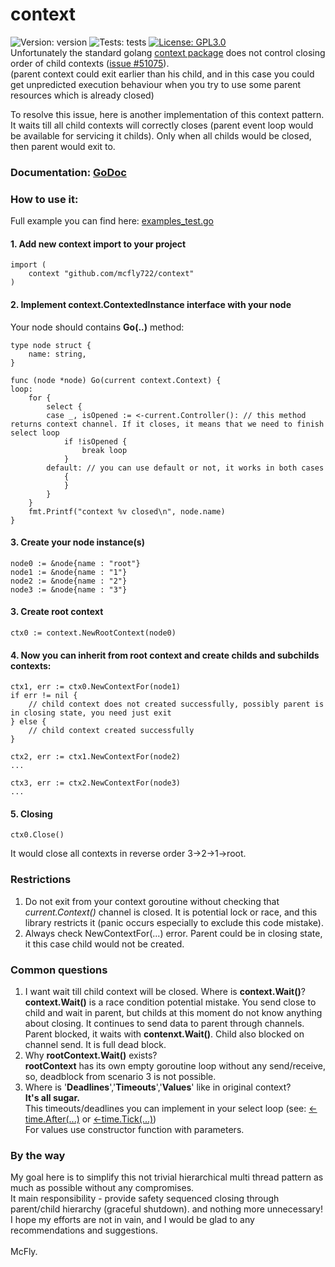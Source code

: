 # context
![Version: version](https://img.shields.io/badge/version-v1.0.5-success.svg)
![Tests: tests](https://img.shields.io/badge/tests-✔6|✘0-success.svg)
[![License: GPL3.0](https://img.shields.io/badge/License-GPL3.0-blue.svg)](https://www.gnu.org/licenses/gpl-3.0.html)
<br>
Unfortunately the standard golang [context package](https://github.com/golang/go/tree/master/src/context) does not control closing order of child contexts ([issue #51075](https://github.com/golang/go/issues/51075)).<br>
(parent context could exit earlier than his child, and in this case you could get unpredicted execution behaviour when you try to use some parent resources which is already closed)

To resolve this issue, here is another implementation of this context pattern.<br>
It waits till all child contexts will correctly closes (parent event loop would be available for servicing it childs). Only when all childs would be closed, then parent would exit to.

### Documentation: [GoDoc](https://pkg.go.dev/github.com/mcfly722/context)

### How to use it:

Full example you can find here: [examples_test.go](https://github.com/mcfly722/goPackages/blob/main/context/examples_test.go)


#### 1. Add new context import to your project
```
import (
	context "github.com/mcfly722/context"
)
```
#### 2. Implement context.ContextedInstance interface with your node
Your node should contains <b>Go(..)</b> method:
```
type node struct {
	name: string,
}

func (node *node) Go(current context.Context) {
loop:
	for {
		select {
		case _, isOpened := <-current.Controller(): // this method returns context channel. If it closes, it means that we need to finish select loop
			if !isOpened {
				break loop
			}
		default: // you can use default or not, it works in both cases
			{
			}
		}
	}
	fmt.Printf("context %v closed\n", node.name)
}
```
#### 3. Create your node instance(s)
```
node0 := &node{name : "root"}
node1 := &node{name : "1"}
node2 := &node{name : "2"}
node3 := &node{name : "3"}
```
#### 3. Create root context
```
ctx0 := context.NewRootContext(node0)
```
#### 4. Now you can inherit from root context and create childs and subchilds contexts:
```
ctx1, err := ctx0.NewContextFor(node1)
if err != nil {
	// child context does not created successfully, possibly parent is in closing state, you need just exit
} else {
	// child context created successfully
}
```
```
ctx2, err := ctx1.NewContextFor(node2)
...
```
```
ctx3, err := ctx2.NewContextFor(node3)
...
```
#### 5. Closing
```
ctx0.Close()
```
It would close all contexts in reverse order 3->2->1->root.

### Restrictions
 1. Do not exit from your context goroutine without checking that *current.Context()* channel is closed. It is potential lock or race, and this library restricts it (panic occurs especially to exclude this code mistake).<br>
 2. Always check NewContextFor(...) error. Parent could be in closing state, it this case child would not be created.<br>

### Common questions
 1. I want wait till child context will be closed. Where is <b>context.Wait()</b>?<br>
 <b>context.Wait()</b> is a race condition potential mistake. You send close to child and wait in parent, but childs at this moment do not know anything about closing. It continues to send data to parent through channels. Parent blocked, it waits with <b>contenxt.Wait()</b>. Child also blocked on channel send. It is full dead block.
 2. Why <b>rootContext.Wait()</b> exists?<br>
 <b>rootContext</b> has its own empty goroutine loop without any send/receive, so, deadblock from scenario 3 is not possible.
 3. Where is '<b>Deadlines</b>','<b>Timeouts</b>','<b>Values</b>' like in original context?<br>
<b>It's all sugar.</b><br>
This timeouts/deadlines you can implement in your select loop (see: [<-time.After(...)](https://pkg.go.dev/time#After) or [<-time.Tick(...)](https://pkg.go.dev/time#Tick))<br>
For values use constructor function with parameters.<br>

### By the way
My goal here is to simplify this not trivial hierarchical multi thread pattern as much as possible without any compromises.<br>
It main responsibility - provide safety sequenced closing through parent/child hierarchy (graceful shutdown). and nothing more unnecessary!<br>
I hope my efforts are not in vain, and I would be glad to any recommendations and suggestions.<br>
<br>
McFly.
